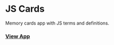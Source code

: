 # JS Cards

Memory cards app with JS terms and definitions.

### [View App](https://awesome-lewin-c92385.netlify.app/)

